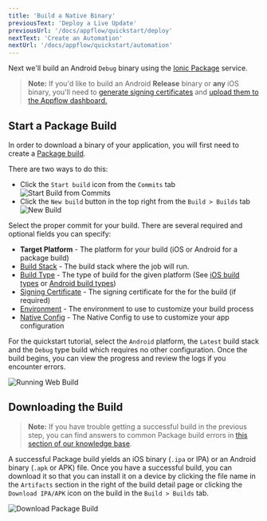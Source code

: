 ```yaml
---
title: 'Build a Native Binary'
previousText: 'Deploy a Live Update'
previousUrl: '/docs/appflow/quickstart/deploy'
nextText: 'Create an Automation'
nextUrl: '/docs/appflow/quickstart/automation'
---
```



Next we'll build an Android `Debug` binary using the [Ionic Package](/docs/appflow/package/intro) service.

<blockquote>
  
<b>Note:</b> If you'd like to build an Android <b>Release</b> binary or <b>any</b> iOS binary, you'll need to
<a href="/docs/appflow/package/credentials">generate signing certificates</a>
and <a href="/docs/appflow/package/adding-credentials">upload them to the Appflow dashboard.</a>
</blockquote>

## Start a Package Build

In order to download a binary of your application, you will first need to create a [Package build](/docs/appflow/package/builds).

There are two ways to do this:

* Click the `Start build` icon from the `Commits` tab ![Start Build from Commits](/docs/assets/img/appflow/ss-start-package-build-commits.png)
* Click the `New build` button in the top right from the `Build > Builds` tab ![New Build](/docs/assets/img/appflow/ss-new-package-build.png)

Select the proper commit for your build. There are several required and optional fields you can specify:

* **Target Platform** - The platform for your build (iOS or Android for a package build)
* [Build Stack](/docs/appflow/build-stacks) - The build stack where the job will run.
* [Build Type](/docs/appflow/package/build-types) - The type of build for the given platform (See [iOS build types](/docs/appflow/package/build-types#ios-build-types) or [Android build types](/docs/appflow/package/build-types#android-build-types))
* [Signing Certificate](/docs/appflow/package/credentials) - The signing certificate for the for the build (if required)
* [Environment](/docs/appflow/automation/environments#custom-environments) - The environment to use to customize your build process
* [Native Config](/docs/appflow/package/native-configs) - The Native Config to use to customize your app configuration

For the quickstart tutorial, select the `Android` platform, the `Latest` build stack and the `Debug` type build which requires no other configuration. Once the build begins, you can view the progress and review the logs if you encounter errors.

![Running Web Build](/docs/assets/img/appflow/gif-start-package-build.gif)

## Downloading the Build

<blockquote>
  
<b>Note:</b> If you have trouble getting a successful build in the previous step, you can find answers to common Package build errors in
<a href="https://ionic.zendesk.com/hc/en-us/categories/360000410494-Package" target="_blank">this section of our knowledge base</a>.
</blockquote>

A successful Package build yields an iOS binary (`.ipa` or IPA) or an Android binary (`.apk` or APK) file. Once you have a successful build, you can download it so that you can install it on a device by clicking the file name in the `Artifacts` section in the right of the build detail page or clicking the `Download IPA/APK` icon on the build in the `Build > Builds` tab.

![Download Package Build](/docs/assets/img/appflow/ss-download-package-build.png)